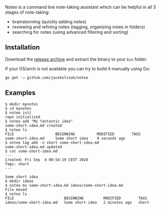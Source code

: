 Noteo is a command line note-taking assistant which can be helpful in all 3 stages of note-taking:

* brainstorming (quickly adding notes)
* reviewing and refining notes (tagging, organizing notes in folders)
* searching for notes (using advanced filtering and sorting)

## Installation

Download the [release archive](https://github.com/jacekolszak/noteo/releases) and extract the binary to your `bin` folder.

If your OS/arch is not available you can try to build it manually using Go:

```bash
go get -u github.com/jacekolszak/noteo
```

## Examples

```
$ mkdir mynotes
$ cd mynotes
$ noteo init
repo initialized
$ noteo add "My fantastic idea"
some-short-idea.md created
$ noteo ls
FILE                   BEGINNING          MODIFIED        TAGS                                    
some-short-idea.md     Some short idea    9 seconds ago          	        
$ noteo tag add -n short some-short-idea.md
some-short-idea.md updated
$ cat some-short-idea.md
---
Created: Fri Sep  4 00:54:19 CEST 2020
Tags: short
---

Some short idea 
$ mkdir ideas
$ noteo mv some-short-idea.md ideas/some-short-idea.md
File moved
$ noteo ls
FILE                       BEGINNING         MODIFIED        TAGS                                    
ideas/some-short-idea.md   Some short idea   2 minutes ago   short
```
